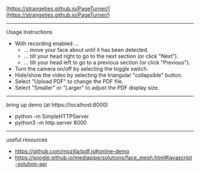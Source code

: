 [https://strangeties.github.io/PageTurner/](https://strangeties.github.io/PageTurner/)

---

Usage Instructions

- With recording enabled ...
  - ... move your face about until it has been detected.
  - ... tilt your head right to go to the next section (or click "Next").
  - ... tilt your head left to go to a previous section (or click "Previous").
- Turn the camera on/off by selecting the toggle switch.
- Hide/show the video by selecting the triangular "collapsible" button.
- Select "Upload PDF" to change the PDF file.
- Select "Smaller" or "Larger" to adjust the PDF display size.

---

bring up demo (at https://localhost:8000)
- python -m SimpleHTTPServer
- python3 -m http.server 8000

---

useful resources
- https://github.com/mozilla/pdf.js#online-demo
- https://google.github.io/mediapipe/solutions/face_mesh.html#javascript-solution-api
